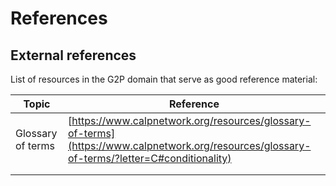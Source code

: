 # References

## External references

List of resources in the G2P domain that serve as good reference material:

| Topic             | Reference                                                                                                                                   |
| ----------------- | ------------------------------------------------------------------------------------------------------------------------------------------- |
| Glossary of terms | [https://www.calpnetwork.org/resources/glossary-of-terms](https://www.calpnetwork.org/resources/glossary-of-terms/?letter=C#conditionality) |
|                   |                                                                                                                                             |
|                   |                                                                                                                                             |
